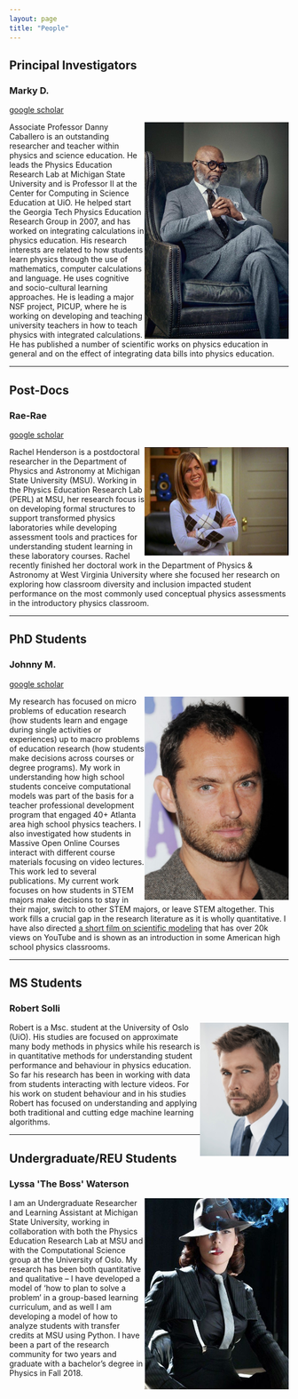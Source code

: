 ```yaml
---
layout: page
title: "People"
---
```


## Principal Investigators
### Marky D.
[google scholar](https://scholar.google.no/citations?user=hvB9_XkAAAAJ&hl=en)

<img style="float: right;" width="260" src="/assets/markyd.jpg">

Associate Professor Danny Caballero is an outstanding researcher and teacher within physics and science education. He leads the Physics Education Research Lab at Michigan State University and is Professor II at the Center for Computing in Science Education at UiO. He helped start the Georgia Tech Physics Education Research Group in 2007, and has worked on integrating calculations in physics education. His research interests are related to how students learn physics through the use of mathematics, computer calculations and language. He uses cognitive and socio-cultural learning approaches. He is leading a major NSF project, PICUP, where he is working on developing and teaching university teachers in how to teach physics with integrated calculations. He has published a number of scientific works on physics education in general and on the effect of integrating data bills into physics education.

***

## Post-Docs
### Rae-Rae
[google scholar](https://scholar.google.no/citations?user=EKcStJoAAAAJ&hl=en)

<img style="float: right;" width="260" src="/assets/raerae.png">

 Rachel Henderson is a postdoctoral researcher in the Department of Physics and Astronomy at Michigan State University (MSU). Working in the Physics Education Research Lab (PERL) at MSU, her research focus is on developing formal structures to support transformed physics laboratories while developing assessment tools and practices for understanding student learning in these laboratory courses. Rachel recently finished her doctoral work in the Department of Physics & Astronomy at West Virginia University where she focused her research on exploring how classroom diversity and inclusion impacted student performance on the most commonly used conceptual physics assessments in the introductory physics classroom.

***

## PhD Students
### Johnny M.
[google scholar](https://scholar.google.no/citations?user=OFBaoZEAAAAJ&hl=en)

<img style="float: right;" width="260" src="/assets/johnnym.jpg">

My research has focused on micro problems of education research (how students learn and engage during single activities or experiences) up to macro problems of education research (how students make decisions across courses or degree programs). My work in understanding how high school students conceive computational models was part of the basis for a teacher professional development program that engaged 40+ Atlanta area high school physics teachers. I also investigated how students in Massive Open Online Courses interact with different course materials focusing on video lectures. This work led to several publications. My current work focuses on how students in STEM majors make decisions to stay in their major, switch to other STEM majors, or leave STEM altogether. This work fills a crucial gap in the research literature as it is wholly quantitative.
I have also directed [a short film on scientific modeling](http://youtu.be/dkTncoPqo5Y) that has over 20k views on YouTube and is shown as an introduction in some American high school physics classrooms.

***

## MS Students
### Robert Solli
<img style="float: right;" width="160" src="/assets/robert_as_thor.png">
Robert is a Msc. student at the University of Oslo (UiO). His studies are focused on approximate many body methods in physics while his research is in quantitative methods for understanding student performance and behaviour in physics education. So far his research has been in working with data from students interacting with lecture videos.  For his work on student behaviour and in his studies Robert has focused on understanding and applying both traditional and cutting edge machine learning algorithms.

***

## Undergraduate/REU Students

### Lyssa 'The Boss' Waterson

<img style="float: right;" width="260" src="/assets/mob boss.jpg">

I am an Undergraduate Researcher and Learning Assistant at Michigan State University, working in collaboration with both the Physics Education Research Lab at MSU and with the Computational Science group at the University of Oslo. My research has been both quantitative and qualitative – I have developed a model of ‘how to plan to solve a problem’ in a group-based learning curriculum, and as well I am developing a model of how to analyze students with transfer credits at MSU using Python. I have been a part of the research community for two years and graduate with a bachelor’s degree in Physics in Fall 2018.
